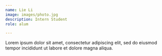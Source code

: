 ```yaml
---
name: Lie Li
image: images/photo.jpg
description: Intern Student
role: alum

---
```


Lorem ipsum dolor sit amet, consectetur adipiscing elit, sed do eiusmod tempor incididunt ut labore et dolore magna aliqua.
